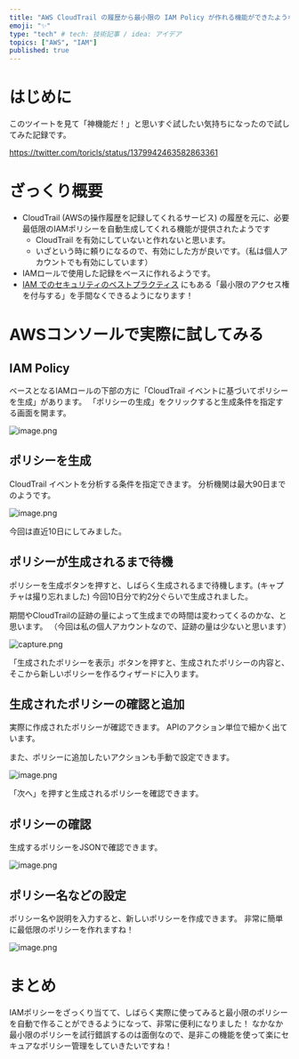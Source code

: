 ```yaml
---
title: "AWS CloudTrail の履歴から最小限の IAM Policy が作れる機能ができたようなので試してみた"
emoji: "✨️"
type: "tech" # tech: 技術記事 / idea: アイデア
topics: ["AWS", "IAM"]
published: true
---
```


# はじめに

このツイートを見て「神機能だ！」と思いすぐ試したい気持ちになったので試してみた記録です。

https://twitter.com/toricls/status/1379942463582863361

# ざっくり概要

- CloudTrail (AWSの操作履歴を記録してくれるサービス) の履歴を元に、必要最低限のIAMポリシーを自動生成してくれる機能が提供されたようです
  - CloudTrail を有効にしていないと作れないと思います。
  - いざという時に頼りになるので、有効にした方が良いです。（私は個人アカウントでも有効にしています）
- IAMロールで使用した記録をベースに作れるようです。
- [IAM でのセキュリティのベストプラクティス](https://docs.aws.amazon.com/ja_jp/IAM/latest/UserGuide/best-practices.html#grant-least-privilege) にもある「最小限のアクセス権を付与する」を手間なくできるようになります！

# AWSコンソールで実際に試してみる

## IAM Policy

ベースとなるIAMロールの下部の方に「CloudTrail イベントに基づいてポリシーを生成」があります。
「ポリシーの生成」をクリックすると生成条件を指定する画面を開ます。

![image.png](https://i.gyazo.com/df9a46b74273b333df5cfb710153d52f.png)

## ポリシーを生成

CloudTrail イベントを分析する条件を指定できます。
分析機関は最大90日までのようです。

![image.png](https://i.gyazo.com/ba87eac1338308f0d049b6d06c2a7ac6.png)

今回は直近10日にしてみました。

## ポリシーが生成されるまで待機

ポリシーを生成ボタンを押すと、しばらく生成されるまで待機します。(キャプチャは撮り忘れました)
今回10日分で約2分ぐらいで生成されました。

期間やCloudTrailの証跡の量によって生成までの時間は変わってくるのかな、と思います。
（今回は私の個人アカウントなので、証跡の量は少ないと思います）

![capture.png](https://i.gyazo.com/9205204ef7af2ad45fa0a02868571da8.png)

「生成されたポリシーを表示」ボタンを押すと、生成されたポリシーの内容と、そこから新しいポリシーを作るウィザードに入ります。

## 生成されたポリシーの確認と追加

実際に作成されたポリシーが確認できます。
APIのアクション単位で細かく出ています。

また、ポリシーに追加したいアクションも手動で設定できます。

![image.png](https://i.gyazo.com/ae4f3ed1b3e3a94c15c912cecd803325.png)

「次へ」を押すと生成されるポリシーを確認できます。

## ポリシーの確認

生成するポリシーをJSONで確認できます。

![image.png](https://i.gyazo.com/b82575f6babb6dd2e7adca3d469d55ce.png)

## ポリシー名などの設定

ポリシー名や説明を入力すると、新しいポリシーを作成できます。
非常に簡単に最低限のポリシーを作れますね！

![image.png](https://i.gyazo.com/91d78b150c33c7cea0a783319acd5661.png)

# まとめ

IAMポリシーをざっくり当てて、しばらく実際に使ってみると最小限のポリシーを自動で作ることができるようになって、非常に便利になりました！
なかなか最小限のポリシーを試行錯誤するのは面倒なので、是非この機能を使って楽にセキュアなポリシー管理をしていきたいですね！
